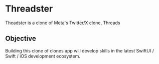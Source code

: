 # Threadster

Theadster is a clone of Meta's Twitter/X clone, Threads

## Objective

Building this clone of clones app will develop skills in the latest SwiftUI / Swift / iOS development ecosystem.
